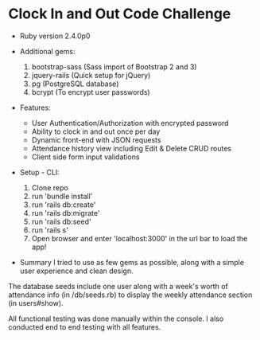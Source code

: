 # Clock In and Out Code Challenge

* Ruby version 2.4.0p0

* Additional gems:
  1) bootstrap-sass (Sass import of Bootstrap 2 and 3)
  2) jquery-rails (Quick setup for jQuery)
  3) pg (PostgreSQL database)
  4) bcrypt (To encrypt user passwords)

* Features:
  - User Authentication/Authorization with encrypted password
  - Ability to clock in and out once per day
  - Dynamic front-end with JSON requests
  - Attendance history view including Edit & Delete CRUD routes
  - Client side form input validations

* Setup - CLI:
  1) Clone repo
  2) run 'bundle install'
  3) run 'rails db:create'
  4) run 'rails db:migrate'
  5) run 'rails db:seed'
  4) run 'rails s'
  5) Open browser and enter 'localhost:3000' in the url bar to load the app!

* Summary
I tried to use as few gems as possible, along with a simple user experience and clean design.  

The database seeds include one user along with a week's worth of attendance info (in /db/seeds.rb) to display the weekly attendance section (in users#show).

All functional testing was done manually within the console. I also conducted end to end testing with all features.
